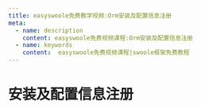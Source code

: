 ```yaml
---
title: easyswoole免费教学视频:Orm安装及配置信息注册
meta:
  - name: description
    content: easyswoole免费视频课程:Orm安装及配置信息注册
  - name: keywords
    content:  easyswoole免费视频课程|swoole框架免费教程
---
```

# 安装及配置信息注册
<script type="text/javascript" src="/Js/Ckplayer/ckplayer.js"></script>
<div class="video" style="width: 50rem;height: 30rem;"></div>
<script type="text/javascript">
    var videoObject = {
    		container: '.video',
    		variable: 'player',
    		video:'http://video-oss.easyswoole.com/es-orm/1.+%E5%AE%89%E8%A3%85%E9%85%8D%E7%BD%AE%E4%BF%A1%E6%81%AF%E6%B3%A8%E5%86%8C.mp4'
    	};
    var player=new ckplayer(videoObject);
</script>
